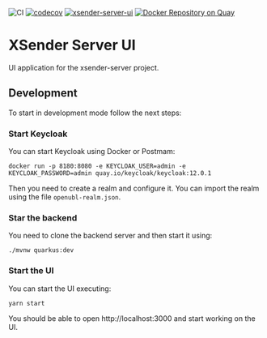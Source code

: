 ![CI](https://github.com/project-openubl/xsender-server-ui/workflows/CI/badge.svg)
[![codecov](https://codecov.io/gh/project-openubl/xsender-server-ui/branch/master/graph/badge.svg)](https://codecov.io/gh/project-openubl/xsender-server-ui)
[![xsender-server-ui](https://img.shields.io/endpoint?url=https://dashboard.cypress.io/badge/simple/8fs1cv/master&style=flat&logo=cypress)](https://dashboard.cypress.io/projects/8fs1cv/runs)
[![Docker Repository on Quay](https://quay.io/repository/projectopenubl/xsender-server-ui/status "Docker Repository on Quay")](https://quay.io/repository/projectopenubl/xsender-server-ui)

# XSender Server UI

UI application for the xsender-server project.

## Development

To start in development mode follow the next steps:

### Start Keycloak

You can start Keycloak using Docker or Postmam:

```shell
docker run -p 8180:8080 -e KEYCLOAK_USER=admin -e KEYCLOAK_PASSWORD=admin quay.io/keycloak/keycloak:12.0.1
```

Then you need to create a realm and configure it. You can import the realm using the file `openubl-realm.json`.

### Star the backend

You need to clone the backend server and then start it using:

```shell
./mvnw quarkus:dev
```

### Start the UI

You can start the UI executing:

```shell
yarn start
```

You should be able to open http://localhost:3000 and start working on the UI.
